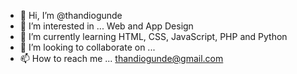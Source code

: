 - 👋 Hi, I’m @thandiogunde
- 👀 I’m interested in ... Web and App Design
- 🌱 I’m currently learning HTML, CSS, JavaScript, PHP and Python
- 💞️ I’m looking to collaborate on ...
- 📫 How to reach me ... thandiogunde@gmail.com

<!---
thandiogunde/thandiogunde is a ✨ special ✨ repository because its `README.md` (this file) appears on your GitHub profile.
You can click the Preview link to take a look at your changes.
--->
